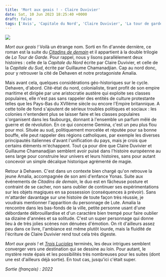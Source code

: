 ```yaml
---
title: 'Mort aux geais ! - Claire Duvivier'
date: Sat, 10 Jun 2023 18:25:40 +0000
draft: false
tags: ['Avis', 'Capitale du Nord', 'Claire Duvivier', 'La tour de garde', 'Roman', 'SFFF']
---
```


![](https://carnetslunaires.wordpress.com/wp-content/uploads/2023/06/mortauxgeais.jpg?w=679)

_Mort aux geais !_ Voilà un étrange nom. Sorti en fin d'année dernière, ce roman est la suite du _[Citadins de demain](https://carnetslunaires.wordpress.com/2022/05/08/citadins-de-demain-claire-duvivier/)_ et il appartient à la double trilogie de _La Tour de Garde_. Pour rappel, nous y lisons parallèlement deux histoires : celle de la _Capitale du Nord_ écrite par Claire Duvivier, et celle de la _Capitale du Sud_, écrite par Guillaume Chamanadjian. Cap au nord donc, pour y retrouver la cité de Dehaven et notre protagoniste Amalia.

Mais avant cela, quelques considérations géo-historiques sur le cycle. Dehaven, d'abord. Cité-état du nord, colonialiste, tirant profit de son empire maritime et dirigée par une aristocratie austère qui exploite ses classes populaires, elle n'est pas sans rappeler des entités de culture protestante telles que les Pays-Bas du XVIIème siècle ou encore l'Empire britannique. A cette toile de fond s'ajoutent de sérieux troubles politiques et sociaux : les colonies n'entendent plus se laisser faire et les classes populaires s'organisent dans les faubourgs, donnant à l'ensemble un parfum mêlé de guerre et de révolution. En ce qui concerne Gemina, c'est un peu plus flou pour moi. Située au sud, politiquement morcelée et réputée pour sa bonne bouffe, elle peut rappeler des régions catholiques, par exemple les diverses principautés italiennes d'avant l'unification du pays, mais je crois que certains éléments m'échappent. Tout ça pour dire que Claire Duvivier et Guillaume Chamanadjian semblent avoir puisé dans l'histoire européenne au sens large pour construire leur univers et leurs histoires, sans pour autant concevoir un simple décalque historique agrémenté de magie.

Retour à Dehaven. C'est dans un contexte bien chargé qu'on retrouve la jeune Amalia, accompagnée de son ami d'enfance Yonas. Suite aux événements de _Citadins de demain_, le duo est en fâcheuse posture et contraint de se cacher, non sans oublier de continuer ses expérimentations sur les objets magiques en sa possession (conséquences à prévoir). Sans m'attarder davantage sur une histoire de toute façon très réussie, je voudrais mentionner l'apparition du personnage de Lute. Amalia la rencontre dans les bas-fonds de la ville, petite personne usant d'une débordante débrouillardise et d'un caractère bien trempé pour faire oublier sa dizaine d'années et sa solitude. C'est un super personnage qui donne lieu à de très jolies scènes non dénuées d'émotion. On rit d'ailleurs assez peu dans ce livre, l'ambiance est même plutôt lourde, mais la fluidité de l'écriture de Claire Duvivier rend tout cela très digeste.

_Mort aux geais !_ et _[Trois Lucioles](https://carnetslunaires.wordpress.com/2023/05/01/trois-lucioles-guillaume-chamanadjian/)_ terminés, les deux intrigues semblent converger vers une destination qui se dessine au loin. Pour autant, le mystère reste épais et les possibilités très nombreuses pour les suites (dont une est d'ailleurs déjà sortie). En tout cas, jusqu'ici c'était super.

_Sortie (français) : 2022_